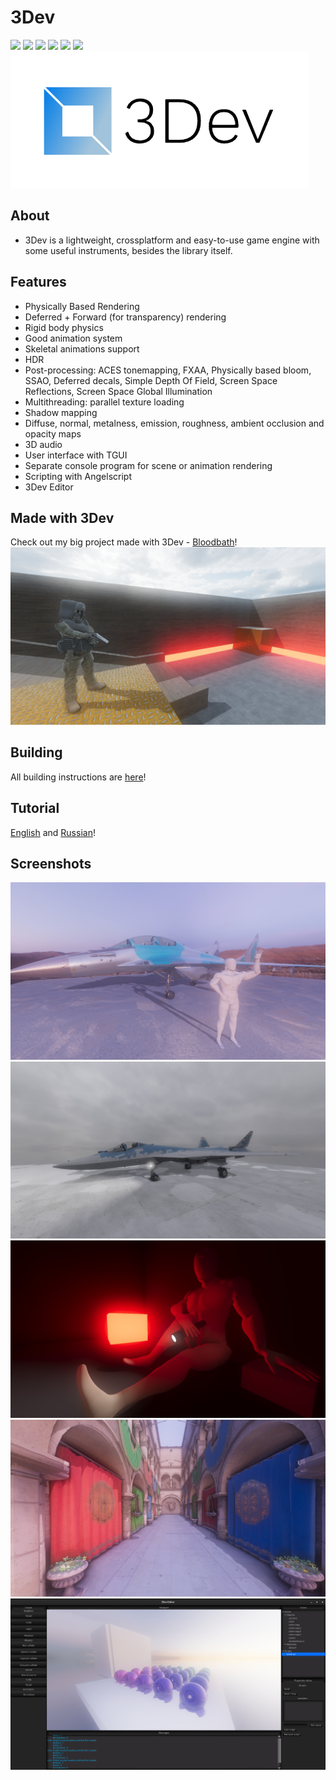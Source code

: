 # 3Dev
![](https://img.shields.io/badge/3Dev-1.3.5-blue)
![](https://img.shields.io/badge/3Dev_Editor-1.3.9-blue)
![](https://img.shields.io/badge/language-C++-green)
![](https://img.shields.io/github/license/1kuso4ek1/3Dev)
![](https://img.shields.io/github/issues/1kuso4ek1/3Dev)
![](https://img.shields.io/github/downloads/1kuso4ek1/3Dev/total)  
![](logo.png)
## About
- 3Dev is a lightweight, crossplatform and easy-to-use game engine with some useful instruments, besides the library itself.
## Features
- Physically Based Rendering
- Deferred + Forward (for transparency) rendering
- Rigid body physics
- Good animation system
- Skeletal animations support
- HDR
- Post-processing: ACES tonemapping, FXAA, Physically based bloom, SSAO, Deferred decals, Simple Depth Of Field, Screen Space Reflections, Screen Space Global Illumination
- Multithreading: parallel texture loading
- Shadow mapping
- Diffuse, normal, metalness, emission, roughness, ambient occlusion and opacity maps
- 3D audio
- User interface with TGUI
- Separate console program for scene or animation rendering
- Scripting with Angelscript
- 3Dev Editor
## Made with 3Dev
Check out my big project made with 3Dev - [Bloodbath](https://1kuso4ek1.itch.io/bloodbath)!
![](./Screenshots/bloodbath.jpg)
## Building
All building instructions are [here](https://1kuso4ek1.github.io/3Dev/build.html)!
## Tutorial
[English](https://1kuso4ek1.github.io/3Dev/) and [Russian](https://telegra.ph/Razrabotka-igr-s-pomoshchyu-3Dev-01-06)!
## Screenshots
![](./Screenshots/scr.jpg)
![](./Screenshots/scr1.jpg)
![](./Screenshots/scr2.jpg)
![](./Screenshots/scr3.jpg)
![](./Screenshots/scr4.jpg)
